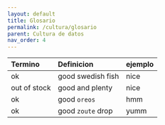 ```yaml
---
layout: default
title: Glosario
permalink: /cultura/glosario
parent: Cultura de datos
nav_order: 4
---
```



| Termino    | Definicion         | ejemplo |
|:-------------|:------------------|:------|
| ok           | good swedish fish | nice  |
| out of stock | good and plenty   | nice  |
| ok           | good `oreos`      | hmm   |
| ok           | good `zoute` drop | yumm  |